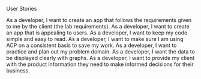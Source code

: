 User Stories

As a developer, I want to create an app that follows the requirements given to me by the client (the lab requirements).
As a developer, I want to create an app that is appealing to users.
As a developer, I want to keep my code simple and easy to read.
As a developer, I want to make sure I am using ACP on a consistent basis to save my work.
As a developer, I want to practice and plan out my problem domain.
As a developer, I want the data to be displayed clearly with graphs.
As a developer, I want to provide my client with the product information they need to make informed decisions for their business.











